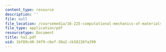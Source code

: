 ```yaml
---
content_type: resource
description: ''
file: null
file_location: /coursemedia/16-225-computational-mechanics-of-materials-fall-2003/1bf89c4034f9c6ef30a2cb58226fa399_ha1.pdf
file_type: application/pdf
resourcetype: Document
title: ha1.pdf
uid: 1bf89c40-34f9-c6ef-30a2-cb58226fa399
---
```

